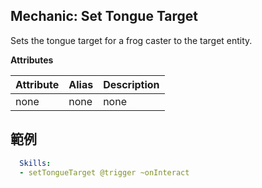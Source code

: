 Mechanic: Set Tongue Target
--------------------------
Sets the tongue target for a frog caster to the target entity.

**Attributes**

| Attribute | Alias | Description |
| --------- | ----- | ----------- |
| none  | none  | none|

範例
--------
```yml
  Skills:
  - setTongueTarget @trigger ~onInteract
```